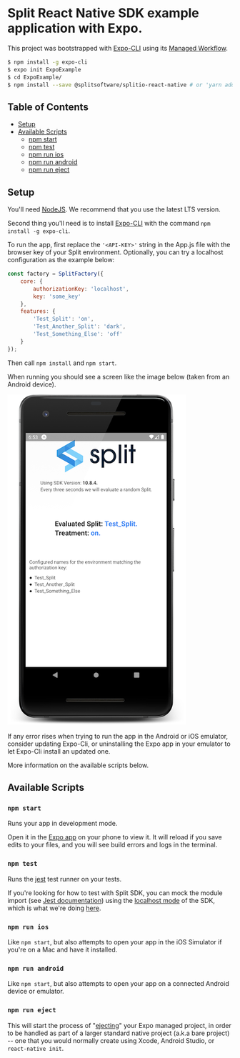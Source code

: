 # Split React Native SDK example application with Expo.

This project was bootstrapped with [Expo-CLI](https://docs.expo.dev/workflow/expo-cli/) using its [Managed Workflow](https://docs.expo.dev/introduction/managed-vs-bare/).

```sh
$ npm install -g expo-cli
$ expo init ExpoExample
$ cd ExpoExample/
$ npm install --save @splitsoftware/splitio-react-native # or 'yarn add @splitsoftware/splitio-react-native' if using yarn dependency manager
```

## Table of Contents
* [Setup](#prerrequisites)
* [Available Scripts](#available-scripts)
  * [npm start](#npm-start)
  * [npm test](#npm-test)
  * [npm run ios](#npm-run-ios)
  * [npm run android](#npm-run-android)
  * [npm run eject](#npm-run-eject)

## Setup

You'll need [NodeJS](https://nodejs.org/en/download/). We recommend that you use the latest LTS version.

Second thing you'll need is to install [Expo-CLI](https://expo.io/) with the command `npm install -g expo-cli`.

To run the app, first replace the `'<API-KEY>'` string in the App.js file with the browser key of your Split environment. Optionally, you can try a localhost configuration as the example below:

```javascript
const factory = SplitFactory({
    core: {
        authorizationKey: 'localhost',
        key: 'some_key'
    },
    features: {
        'Test_Split': 'on',
        'Test_Another_Split': 'dark',
        'Test_Something_Else': 'off'
    }
});
```

Then call `npm install` and `npm start`.

When running you should see a screen like the image below (taken from an Android device).

![Running instance screenshot](../docs/mobile_screenshot.png)

If any error rises when trying to run the app in the Android or iOS emulator, consider updating Expo-Cli, or uninstalling the Expo app in your emulator to let Expo-Cli install an updated one.

More information on the available scripts below.

## Available Scripts

### `npm start`

Runs your app in development mode.

Open it in the [Expo app](https://expo.io) on your phone to view it. It will reload if you save edits to your files, and you will see build errors and logs in the terminal.

### `npm test`

Runs the [jest](https://github.com/facebook/jest) test runner on your tests.

If you're looking for how to test with Split SDK, you can mock the module import (see [Jest documentation](https://jestjs.io/docs/jest-object#jestmockmodulename-factory-options)) using the [localhost mode](https://help.split.io/hc/en-us/articles/4406066357901-React-Native-SDK#localhost-mode) of the SDK, which is what we're doing [here](./__tests__/App.test.js).

### `npm run ios`

Like `npm start`, but also attempts to open your app in the iOS Simulator if you're on a Mac and have it installed.

### `npm run android`

Like `npm start`, but also attempts to open your app on a connected Android device or emulator.

### `npm run eject`

This will start the process of "[ejecting](https://docs.expo.dev/expokit/eject/)" your Expo managed project, in order to be handled as part of a larger standard native project (a.k.a bare project) -- one that you would normally create using Xcode, Android Studio, or `react-native init`.
